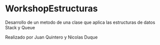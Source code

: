 # WorkshopEstructuras
Desarrollo de un metodo de una clase que aplica las estructuras de datos Stack y Queue

Realizado por Juan Quintero y Nicolas Duque
